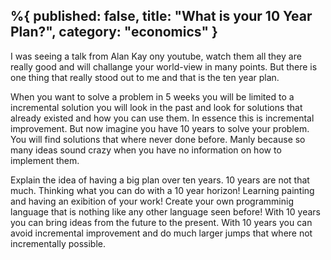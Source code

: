 %{
  published: false,
  title: "What is your 10 Year Plan?",
  category: "economics"
}
---

I was seeing a talk from Alan Kay ony youtube, watch them all they are really good and will challange your world-view in many points. But there is one thing that really stood out to me and that is the ten year plan.

When you want to solve a problem in 5 weeks you will be limited to a incremental solution you will look in the past and look for solutions that already existed and how you can use them. In essence this is incremental improvement. But now imagine you have 10 years to solve your problem. You will find solutions that where never done before. Manly because so many ideas sound crazy when you have no information on how to implement them.

Explain the idea of having a big plan over ten years. 10 years are not that much.
Thinking what you can do with a 10 year horizon! Learning painting and having an exibition of your work! Create your own programminig language that is nothing like any other language seen before! With 10 years you can bring ideas from the future to the present. With 10 years you can avoid incremental improvement and do much larger jumps that where not incrementally possible.